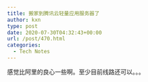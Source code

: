 ```yaml
---
title: 搬家到腾讯云轻量应用服务器了
author: kxn
type: post
date: 2020-07-30T04:32:43+00:00
url: /post/470.html
categories:
  - Tech Notes
---
```


感觉比阿里的良心一些啊。至少目前线路还可以。。。
